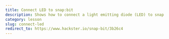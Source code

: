 ```yaml
---
title: Connect LED to snap:bit
description: Shows how to connect a light emitting diode (LED) to snap:bit and control it using the micro:bit.
category: lesson
slug: connect-led
redirect_to: https://www.hackster.io/snap-bit/3b26c4
---
```

